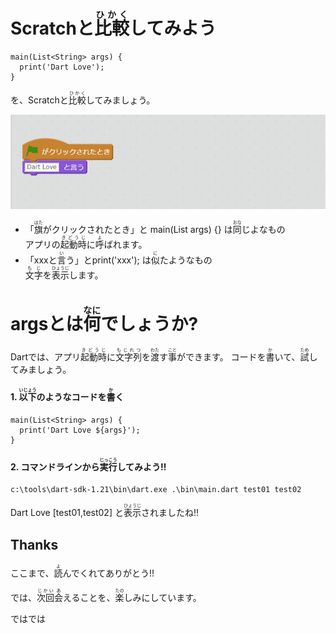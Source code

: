 # Scratchと<ruby>比較<rt>ひかく</rt></ruby>してみよう

```
main(List<String> args) {
  print('Dart Love');
}
```

を、Scratchと<ruby>比較<rt>ひかく</rt></ruby>してみましょう。

![](v001.png)

- 「<ruby>旗<rt>はた</rt></ruby>がクリックされたとき」と main(List<String> args) {} は<ruby>同<rt>おな</rt></ruby>じよなもの  
  アプリの<ruby>起動時<rt>きどうじ</rt></ruby>に<ruby>呼<rt>よ</rt></ruby>ばれます。
- 「xxxと<ruby>言<rt>い</rt></ruby>う」とprint('xxx'); は<ruby>似<rt>に</rt></ruby>たようなもの  
  <ruby>文字<rt>もじ</rt></ruby>を<ruby>表示<rt>ひょうじ</rt></ruby>します。

# argsとは<ruby>何<rt>なに</rt></ruby>でしょうか?
Dartでは、アプリ<ruby>起動時<rt>きどうじ</rt></ruby>に<ruby>文字列<rt>もじれつ</rt></ruby>を<ruby>渡<rt>わた</rt></ruby>す<ruby>事<rt>こと</rt></ruby>ができます。
コードを<ruby>書<rt>か</rt></ruby>いて、<ruby>試<rt>ため</rt></ruby>してみましょう。

#### 1. <ruby>以下<rt>いじょう</rt></ruby>のようなコードを<ruby>書<rt>か</rt></ruby>く

```
main(List<String> args) {
  print('Dart Love ${args}');
}
```

#### 2. コマンドラインから<ruby>実行<rt>じっこう</rt></ruby>してみよう!!
```
c:\tools\dart-sdk-1.21\bin\dart.exe .\bin\main.dart test01 test02
```  

Dart Love [test01,test02]
と<ruby>表示<rt>ひょうじ</rt></ruby>されましたね!!


## Thanks

ここまで、<ruby>読<rt>よ</rt></ruby>んでくれてありがとう!!

では、<ruby>次回<rt>じかい</rt><ruby><ruby>会<rt>あ</rt></ruby>えることを、<ruby>楽<rt>たの</rt></ruby>しみにしています。

ではでは
